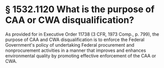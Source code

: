 # § 1532.1120   What is the purpose of CAA or CWA disqualification?

As provided for in Executive Order 11738 (3 CFR, 1973 Comp., p. 799), the purpose of CAA and CWA disqualification is to enforce the Federal Government's policy of undertaking Federal procurement and nonprocurement activities in a manner that improves and enhances environmental quality by promoting effective enforcement of the CAA or CWA.




